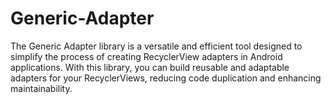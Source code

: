 # Generic-Adapter
The Generic Adapter library is a versatile and efficient tool designed to simplify the process of creating RecyclerView adapters in Android applications. With this library, you can build reusable and adaptable adapters for your RecyclerViews, reducing code duplication and enhancing maintainability.
